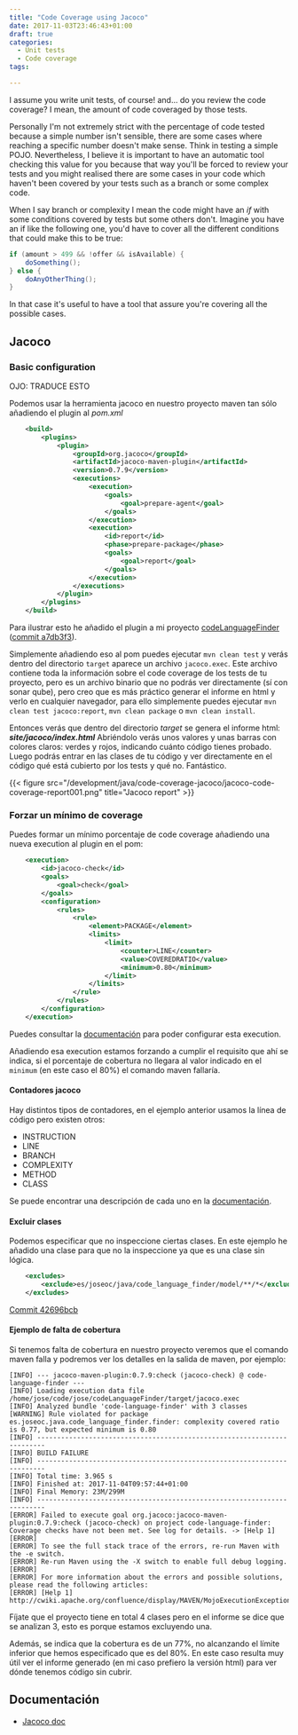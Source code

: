 ```yaml
---
title: "Code Coverage using Jacoco"
date: 2017-11-03T23:46:43+01:00
draft: true
categories:
  - Unit tests
  - Code coverage
tags:

---
```


I assume you write unit tests, of course! and... do you review the code coverage? I mean, the amount of code coveraged by those tests.

Personally I'm not extremely strict with the percentage of code tested because a simple number isn't sensible, there are some cases where reaching a specific number doesn't make sense. Think in testing a simple POJO. 
Nevertheless, I believe it is important to have an automatic tool checking this value for you because that way you'll be forced to review your tests and you might realised there are some cases in your code which haven't been covered by your tests such as a branch or some complex code.

<!-- more -->

When I say branch or complexity I mean the code might have an _if_ with some conditions covered by tests but some others don't. Imagine you have an if like the following one, you'd have to cover all the different conditions that could make this to be true:

```java
if (amount > 499 && !offer && isAvailable) {
    doSomething();
} else {
    doAnyOtherThing();
}
```

In that case it's useful to have a tool that assure you're covering all the possible cases.


## Jacoco

### Basic configuration

OJO: TRADUCE ESTO

Podemos usar la herramienta jacoco en nuestro proyecto maven tan sólo añadiendo el plugin al _pom.xml_

```xml
    <build>
        <plugins>
            <plugin>
                <groupId>org.jacoco</groupId>
                <artifactId>jacoco-maven-plugin</artifactId>
                <version>0.7.9</version>
                <executions>
                    <execution>
                        <goals>
                            <goal>prepare-agent</goal>
                        </goals>
                    </execution>
                    <execution>
                        <id>report</id>
                        <phase>prepare-package</phase>
                        <goals>
                            <goal>report</goal>
                        </goals>
                    </execution>
                </executions>
            </plugin>
        </plugins>
    </build>
```

Para ilustrar esto he añadido el plugin a mi proyecto [codeLanguageFinder](https://github.com/jose-oc/codeLanguageFinder) ([commit a7db3f3](https://github.com/jose-oc/codeLanguageFinder/commit/a7db3f34b275eb56b5a7d9b206600d0cb4bdfc81)).

Simplemente añadiendo eso al pom puedes ejecutar `mvn clean test` y verás dentro del directorio `target` aparece un archivo `jacoco.exec`. Este archivo contiene toda la información sobre el code coverage de los tests de tu proyecto, pero es un archivo binario que no podrás ver directamente (sí con sonar qube), pero creo que es más práctico generar el informe en html y verlo en cualquier navegador, para ello simplemente puedes ejecutar `mvn clean test jacoco:report`, `mvn clean package` o `mvn clean install`.

Entonces verás que dentro del directorio _target_ se genera el informe html: _**site/jacoco/index.html**_ 
Abriéndolo verás unos valores y unas barras con colores claros: verdes y rojos, indicando cuánto código tienes probado. Luego podrás entrar en las clases de tu código y ver directamente en el código qué está cubierto por los tests y qué no. Fantástico.

{{< figure src="/development/java/code-coverage-jacoco/jacoco-code-coverage-report001.png" title="Jacoco report" >}}

### Forzar un mínimo de coverage

Puedes formar un mínimo porcentaje de code coverage añadiendo una nueva execution al plugin en el pom:

```xml
    <execution>
        <id>jacoco-check</id>
        <goals>
            <goal>check</goal>
        </goals>
        <configuration>
            <rules>
                <rule>
                    <element>PACKAGE</element>
                    <limits>
                        <limit>
                            <counter>LINE</counter>
                            <value>COVEREDRATIO</value>
                            <minimum>0.80</minimum>
                        </limit>
                    </limits>
                </rule>
            </rules>
        </configuration>
    </execution>
```

Puedes consultar la [documentación](http://www.jacoco.org/jacoco/trunk/doc/check-mojo.html) para poder configurar esta execution.

Añadiendo esa execution estamos forzando a cumplir el requisito que ahí se indica, si el porcentaje de cobertura no llegara al valor indicado en el `minimum` (en este caso el 80%) el comando maven fallaría.

#### Contadores jacoco

Hay distintos tipos de contadores, en el ejemplo anterior usamos la línea de código pero existen otros: 

- INSTRUCTION
- LINE
- BRANCH
- COMPLEXITY
- METHOD
- CLASS


Se puede encontrar una descripción de cada uno en la [documentación](http://www.jacoco.org/jacoco/trunk/doc/counters.html).

#### Excluir clases 

Podemos especificar que no inspeccione ciertas clases. En este ejemplo he añadido una clase para que no la inspeccione ya que es una clase sin lógica.

```xml
    <excludes>
        <exclude>es/joseoc/java/code_language_finder/model/**/*</exclude>
    </excludes>
```

[Commit 42696bcb](https://github.com/jose-oc/codeLanguageFinder/commit/42696bcba35a60296eeb9bfc41e09479ef5da785)

#### Ejemplo de falta de cobertura

Si tenemos falta de cobertura en nuestro proyecto veremos que el comando maven falla y podremos ver los detalles en la salida de maven, por ejemplo: 

```
[INFO] --- jacoco-maven-plugin:0.7.9:check (jacoco-check) @ code-language-finder ---
[INFO] Loading execution data file /home/jose/code/jose/codeLanguageFinder/target/jacoco.exec
[INFO] Analyzed bundle 'code-language-finder' with 3 classes
[WARNING] Rule violated for package es.joseoc.java.code_language_finder.finder: complexity covered ratio is 0.77, but expected minimum is 0.80
[INFO] ------------------------------------------------------------------------
[INFO] BUILD FAILURE
[INFO] ------------------------------------------------------------------------
[INFO] Total time: 3.965 s
[INFO] Finished at: 2017-11-04T09:57:44+01:00
[INFO] Final Memory: 23M/299M
[INFO] ------------------------------------------------------------------------
[ERROR] Failed to execute goal org.jacoco:jacoco-maven-plugin:0.7.9:check (jacoco-check) on project code-language-finder: Coverage checks have not been met. See log for details. -> [Help 1]
[ERROR] 
[ERROR] To see the full stack trace of the errors, re-run Maven with the -e switch.
[ERROR] Re-run Maven using the -X switch to enable full debug logging.
[ERROR] 
[ERROR] For more information about the errors and possible solutions, please read the following articles:
[ERROR] [Help 1] http://cwiki.apache.org/confluence/display/MAVEN/MojoExecutionException
```

Fíjate que el proyecto tiene en total 4 clases pero en el informe se dice que se analizan 3, esto es porque estamos excluyendo una. 

Además, se indica que la cobertura es de un 77%, no alcanzando el límite inferior que hemos especificado que es del 80%.
En este caso resulta muy útil ver el informe generado (en mi caso prefiero la versión html) para ver dónde tenemos código sin cubrir.


## Documentación

- [Jacoco doc](http://www.jacoco.org/jacoco/trunk/doc/)
